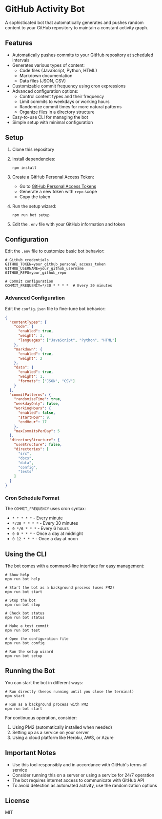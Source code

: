 # GitHub Activity Bot

A sophisticated bot that automatically generates and pushes random content to your GitHub repository to maintain a constant activity graph.

## Features

- Automatically pushes commits to your GitHub repository at scheduled intervals
- Generates various types of content:
  - Code files (JavaScript, Python, HTML)
  - Markdown documentation
  - Data files (JSON, CSV)
- Customizable commit frequency using cron expressions
- Advanced configuration options:
  - Control content types and their frequency
  - Limit commits to weekdays or working hours
  - Randomize commit times for more natural patterns
  - Organize files in a directory structure
- Easy-to-use CLI for managing the bot
- Simple setup with minimal configuration

## Setup

1. Clone this repository
2. Install dependencies:
   ```
   npm install
   ```
3. Create a GitHub Personal Access Token:
   - Go to [GitHub Personal Access Tokens](https://github.com/settings/tokens)
   - Generate a new token with `repo` scope
   - Copy the token

4. Run the setup wizard:
   ```
   npm run bot setup
   ```

5. Edit the `.env` file with your GitHub information and token

## Configuration

Edit the `.env` file to customize basic bot behavior:

```
# GitHub credentials
GITHUB_TOKEN=your_github_personal_access_token
GITHUB_USERNAME=your_github_username
GITHUB_REPO=your_github_repo

# Commit configuration
COMMIT_FREQUENCY=*/30 * * * *  # Every 30 minutes
```

### Advanced Configuration

Edit the `config.json` file to fine-tune bot behavior:

```json
{
  "contentTypes": {
    "code": {
      "enabled": true,
      "weight": 3,
      "languages": ["JavaScript", "Python", "HTML"]
    },
    "markdown": {
      "enabled": true,
      "weight": 2
    },
    "data": {
      "enabled": true,
      "weight": 1,
      "formats": ["JSON", "CSV"]
    }
  },
  "commitPatterns": {
    "randomizeTime": true,
    "weekdayOnly": false,
    "workingHours": {
      "enabled": false,
      "startHour": 9,
      "endHour": 17
    },
    "maxCommitsPerDay": 5
  },
  "directoryStructure": {
    "useStructure": false,
    "directories": [
      "src",
      "docs",
      "data",
      "config",
      "tests"
    ]
  }
}
```

### Cron Schedule Format

The `COMMIT_FREQUENCY` uses cron syntax:
- `* * * * *` - Every minute
- `*/30 * * * *` - Every 30 minutes
- `0 */6 * * *` - Every 6 hours
- `0 0 * * *` - Once a day at midnight
- `0 12 * * *` - Once a day at noon

## Using the CLI

The bot comes with a command-line interface for easy management:

```
# Show help
npm run bot help

# Start the bot as a background process (uses PM2)
npm run bot start

# Stop the bot
npm run bot stop

# Check bot status
npm run bot status

# Make a test commit
npm run bot test

# Open the configuration file
npm run bot config

# Run the setup wizard
npm run bot setup
```

## Running the Bot

You can start the bot in different ways:

```
# Run directly (keeps running until you close the terminal)
npm start

# Run as a background process with PM2
npm run bot start
```

For continuous operation, consider:
1. Using PM2 (automatically installed when needed)
2. Setting up as a service on your server
3. Using a cloud platform like Heroku, AWS, or Azure

## Important Notes

- Use this tool responsibly and in accordance with GitHub's terms of service
- Consider running this on a server or using a service for 24/7 operation
- The bot requires internet access to communicate with GitHub API
- To avoid detection as automated activity, use the randomization options

## License

MIT
